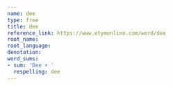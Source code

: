 ```yaml
---
name: dee
type: free
title: dee
reference_link: https://www.etymonline.com/word/dee
root_name: 
root_language: 
denotation: 
word_sums:
- sum: 'Dee + '
  respelling: dee
---
```

